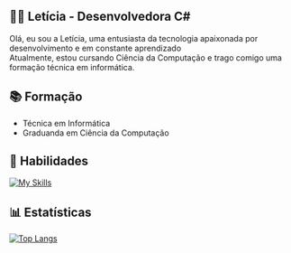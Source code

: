 ## 👩‍💻 Letícia - Desenvolvedora C#
Olá, eu sou a Letícia, uma entusiasta da tecnologia apaixonada por desenvolvimento e em constante aprendizado</br>
Atualmente, estou cursando Ciência da Computação e trago comigo uma formação técnica em informática.

## 📚 Formação
- Técnica em Informática
- Graduanda em Ciência da Computação

## 🚀 Habilidades
[![My Skills](https://skillicons.dev/icons?i=cs,js,html,css,react,angular,flutter)](https://skillicons.dev)
 	
## 📊 Estatísticas
[![Top Langs](https://github-readme-stats.vercel.app/api/top-langs/?username=leticiatakenaka&layout=compact)](https://github.com/leticiatakenaka/github-readme-stats)
